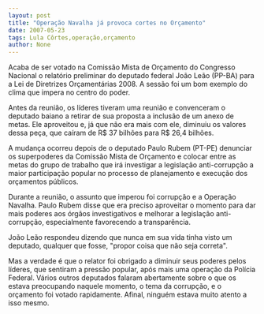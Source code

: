 ```yaml
---
layout: post
title: "Operação Navalha já provoca cortes no Orçamento"
date: 2007-05-23
tags: Lula Côrtes,operação,orçamento
author: None
---
```

Acaba de ser votado na Comiss&atilde;o Mista de Or&ccedil;amento do Congresso Nacional o relat&oacute;rio preliminar do deputado federal Jo&atilde;o Le&atilde;o (PP-BA) para a Lei de Diretrizes Or&ccedil;ament&aacute;rias 2008. A sess&atilde;o foi um bom exemplo do clima que impera no centro do poder.

Antes da reuni&atilde;o, os l&iacute;deres tiveram uma reuni&atilde;o e convenceram o deputado baiano a retirar de sua proposta a inclus&atilde;o de um anexo de metas. Ele aproveitou e, j&aacute; que n&atilde;o era mais com ele, diminuiu os valores dessa pe&ccedil;a, que ca&iacute;ram de R$ 37 bilh&otilde;es para R$ 26,4 bilh&otilde;es.

A mudan&ccedil;a ocorreu depois de o deputado Paulo Rubem (PT-PE) denunciar os superpoderes da Comiss&atilde;o Mista de Or&ccedil;amento e colocar entre as metas do grupo de trabalho que ir&aacute; investigar a legisla&ccedil;&atilde;o anti-corrup&ccedil;&atilde;o a maior participa&ccedil;&atilde;o popular no processo de planejamento e execu&ccedil;&atilde;o dos or&ccedil;amentos p&uacute;blicos.

Durante a reuni&atilde;o, o assunto que imperou foi corrup&ccedil;&atilde;o e a Opera&ccedil;&atilde;o Navalha. Paulo Rubem disse que era preciso aproveitar o momento para dar mais poderes aos &oacute;rg&atilde;os investigativos e melhorar a legisla&ccedil;&atilde;o
anti-corrup&ccedil;&atilde;o, especialmente favorecendo a transpar&ecirc;ncia.

Jo&atilde;o Le&atilde;o respondeu dizendo que nunca em sua vida tinha visto um deputado, qualquer que fosse, &quot;propor coisa que n&atilde;o seja correta&quot;.

Mas a verdade &eacute; que o relator foi obrigado a diminuir seus poderes pelos l&iacute;deres, que sentiram a press&atilde;o popular, ap&oacute;s mais uma opera&ccedil;&atilde;o da Pol&iacute;cia Federal. V&aacute;rios outros deputados falaram abertamente sobre o que os estava preocupando naquele momento, o tema da corrup&ccedil;&atilde;o, e o or&ccedil;amento foi votado rapidamente. Afinal, ningu&eacute;m estava muito atento a isso mesmo. 